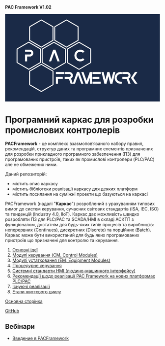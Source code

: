 ﻿﻿﻿﻿**PAC Framework V1.02** 

![](media/LOGO14.png)

# Програмний каркас для розробки  промислових контролерів

**PACFramework** - це комплекс взаємопов’язаного набору правил, рекомендацій, структур даних та програмних елементів призначених для розробки прикладного програмного забезпечення (ПЗ) для програмованих пристроїв, таких як промислові контролери (PLC/PAC) але не обмежених ними.

Даний репозиторій:

- містить опис каркасу
- містить бібліотеки реалізації каркасу для деяких платформ
- містить посилання на суміжні проекти що базуються на каркасі  

PACFramework (надалі "**Каркас**") розроблений з урахуванням типових вимог до систем керування, сучасних світових стандартів (ISA, IEC, ISO) та тенденцій (Industry 4.0, IIoT). Каркас дає можливість швидко розробляти ПЗ для PLC/PAC та SCADA/HMI в складі АСКТП з функціоналом, достатнім для будь-яких типів процесів та виробництв: неперервних (Continues), дискретних (Discrete) та порційних (Batch). Каркас може бути використаний для будь яких програмованих пристроїв що призначені для контролю та керування.

1. [Основні ідеї](base/README.md)
2. [Модулі керування (CM, Control Modules)](cm/README.md)
3. [Модулі устатковання (EM, Equipment Modules)](em/README.md)
4. [Процедурне керування](proc/README.md)
5. [Системні стандарти HMI (людино-машинного інтерфейсу)](hmi/README.md)
6. [Рекомендації щодо реалізації PAC Framework на нових платформах PLC/PAC](implem/README.md)  
7. [Існуючі реалізації](platforms/README.md) 
8. [Етапи життєвого циклу](lifecycle/README.md)



[Основна сторінка](https://pupenasan.github.io/PACFramework/)

[GitHub](https://github.com/pupenasan/PACFramework)



## Вебінари

- [Введение в PACFramework](https://www.tda.in.ua/pacframework)

